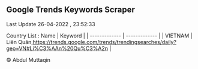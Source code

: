 

## Google Trends Keywords Scraper 
 
Last Update 26-04-2022 , 23:52:33

Country List :
 Name  | Keyword |
| ------------- | ------------- |
| VIETNAM | Liên Quân,https://trends.google.com/trends/trendingsearches/daily?geo=VN#Li%C3%AAn%20Qu%C3%A2n |



© Abdul Muttaqin 
